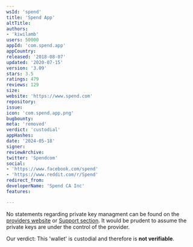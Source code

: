 ```yaml
---
wsId: 'spend'
title: 'Spend App'
altTitle: 
authors:
- 'kiwilamb'
users: 50000
appId: 'com.spend.app'
appCountry: 
released: '2018-08-07'
updated: '2020-07-15'
version: '3.09'
stars: 3.5
ratings: 479
reviews: 129
size: 
website: 'https://www.spend.com'
repository: 
issue: 
icon: 'com.spend.app.png'
bugbounty: 
meta: 'removed'
verdict: 'custodial'
appHashes: 
date: '2024-05-18'
signer: 
reviewArchive: 
twitter: 'Spendcom'
social:
- 'https://www.facebook.com/spend'
- 'https://www.reddit.com/r/Spend'
redirect_from: 
developerName: 'Spend CA Inc'
features: 

---
```


No statements regarding private key managment can be found on the [providers website](https://www.spend.com/app) or [Support section](https://help.spend.com).
It would be prudent to assume the private keys are under the control of the provider.

Our verdict: This 'wallet' is custodial and therefore is **not verifiable**.

